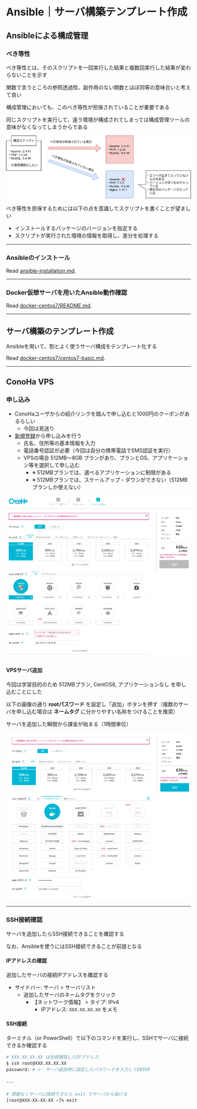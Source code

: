 # Ansible｜サーバ構築テンプレート作成

## Ansibleによる構成管理

### べき等性
べき等性とは、そのスクリプトを一回実行した結果と複数回実行した結果が変わらないことを示す

関数で言うところの参照透過性、副作用のない関数とほぼ同等の意味合いと考えて良い

構成管理においても、このべき等性が担保されていることが重要である

同じスクリプトを実行して、違う環境が構成されてしまっては構成管理ツールの意味がなくなってしまうからである

![idempotency.png](./img/idempotency.png)

べき等性を担保するためには以下の点を意識してスクリプトを書くことが望ましい

- インストールするパッケージのバージョンを指定する
- スクリプトが実行された環境の情報を取得し、差分を処理する

---

### Ansibleのインストール
Read [ansible-installation.md](./ansible-installation.md).

---

### Docker仮想サーバを用いたAnsible動作確認
Read [docker-centos7/README.md](./docker-centos7/README.md).

***

## サーバ構築のテンプレート作成

Ansibleを用いて、割とよく使うサーバ構成をテンプレート化する

Read [docker-centos7/centos7-basic.md](./docker-centos7/centos7-basic.md).

***

## ConoHa VPS

### 申し込み
- ConoHaユーザからの紹介リンクを踏んで申し込むと1000円のクーポンがあるらしい
    - 今回は見送り
- [新規登録](https://www.conoha.jp/conoha/signup)から申し込みを行う
    - 氏名、住所等の基本情報を入力
    - 電話番号認証が必要（今回は自分の携帯電話でSMS認証を実行）
    - VPSの場合 512MB〜8GB プランがあり、プランとOS、アプリケーション等を選択して申し込む
        - ※ 512MBプランでは、選べるアプリケーションに制限がある
        - ※ 512MBプランでは、スケールアップ・ダウンができない（512MBプランしか使えない）

![conoha_vps.png](./img/conoha_vps.png)

#### VPSサーバ追加
今回は学習目的のため 512MBプラン, CentOS8, アプリケーションなし を申し込むことにした

以下の画像の通り **rootパスワード** を設定し「追加」ボタンを押す（複数のサーバを申し込む場合は **ネームタグ** に分かりやすい名称をつけることを推奨）

サーバを追加した瞬間から課金が始まる（1時間単位）

![conoha_vps_512_app.png](./img/conoha_vps_512_app.png)

---

### SSH接続確認
サーバを追加したらSSH接続できることを確認する

なお、Ansibleを使うにはSSH接続できることが前提となる

#### IPアドレスの確認
追加したサーバの接続IPアドレスを確認する

- サイドバー: サーバ > サーバリスト
    - 追加したサーバのネームタグをクリック
        - 【ネットワーク情報】 > タイプ: IPv4
            - IPアドレス: `XXX.XX.XX.XX` をメモ

#### SSH接続
ターミナル（or PowerShell）で以下のコマンドを実行し、SSHでサーバに接続できるか確認する

```bash
# XXX.XX.XX.XX は先程確認したIPアドレス
$ ssh root@XXX.XX.XX.XX
password: # <- サーバ追加時に設定したパスワードを入力してENTER

---

# 問題なくサーバに接続できたら exit でサーバから抜ける
[root@XXX-XX-XX-XX ~]% exit
```
